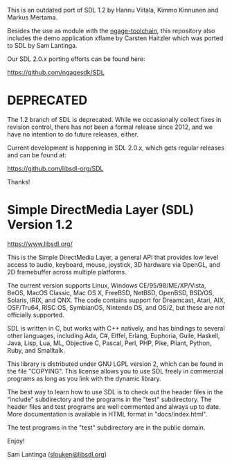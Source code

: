 This is an outdated port of SDL 1.2 by Hannu Viitala, Kimmo Kinnunen and
Markus Mertama.

Besides the use as module with the
[ngage-toolchain](https://github.com/ngagesdk/ngage-toolchain), this
repository also includes the demo application xflame by Carsten Haitzler
which was ported to SDL by Sam Lantinga.

Our SDL 2.0.x porting efforts can be found here:

https://github.com/ngagesdk/SDL

# DEPRECATED

The 1.2 branch of SDL is deprecated. While we occasionally collect fixes
in revision control, there has not been a formal release since 2012, and
we have no intention to do future releases, either.

Current development is happening in SDL 2.0.x, which gets regular
releases and can be found at:

https://github.com/libsdl-org/SDL

Thanks!



# Simple DirectMedia Layer (SDL) Version 1.2

https://www.libsdl.org/

This is the Simple DirectMedia Layer, a general API that provides low
level access to audio, keyboard, mouse, joystick, 3D hardware via OpenGL,
and 2D framebuffer across multiple platforms.

The current version supports Linux, Windows CE/95/98/ME/XP/Vista, BeOS,
MacOS Classic, Mac OS X, FreeBSD, NetBSD, OpenBSD, BSD/OS, Solaris, IRIX,
and QNX.  The code contains support for Dreamcast, Atari, AIX, OSF/Tru64,
RISC OS, SymbianOS, Nintendo DS, and OS/2, but these are not officially
supported.

SDL is written in C, but works with C++ natively, and has bindings to
several other languages, including Ada, C#, Eiffel, Erlang, Euphoria,
Guile, Haskell, Java, Lisp, Lua, ML, Objective C, Pascal, Perl, PHP,
Pike, Pliant, Python, Ruby, and Smalltalk.

This library is distributed under GNU LGPL version 2, which can be
found in the file  "COPYING".  This license allows you to use SDL
freely in commercial programs as long as you link with the dynamic
library.

The best way to learn how to use SDL is to check out the header files in
the "include" subdirectory and the programs in the "test" subdirectory.
The header files and test programs are well commented and always up to date.
More documentation is available in HTML format in "docs/index.html".

The test programs in the "test" subdirectory are in the public domain.

Enjoy!

Sam Lantinga (slouken@libsdl.org)
